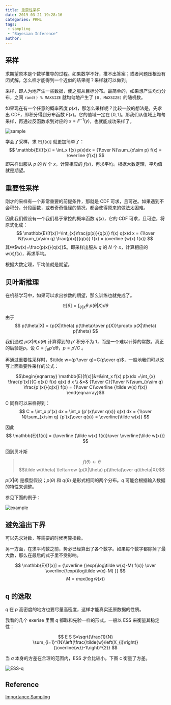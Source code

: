 ```yaml
---
title: 重要性采样
date: 2019-03-21 19:28:16
categories: PRML
tags: 
 - sampling
 - "Bayesian Inference"
author:
---
```


## 采样

求期望原本是个数学推导的过程。如果数学不好，推不出答案；或者问题压根没有闭式解，怎么样才能得到一个近似的结果呢？采样就可以做到。

采样，即人为地产生一些数据，使之服从目标分布。最简单的，如果想产生均匀分布，之间 `rand() % MAXSIZE` 就均匀地产生了 `[0, MAXSIZE)` 的随机数。

如果现在有一个任意的概率密度 $p(x)$，那怎么采样呢？比较一般的想法是，先求出 CDF，即积分得到分布函数 $F(x)$。它的值域一定在 $[0, 1]$。那我们从值域上均匀采样，再通过反函数求到对应的 $x=F^{-1}(y)$，也就能成功采样了。

![sample](sample.png)

学会了采样，求 $\mathbb{E}[f(x)]$ 就更加简单了：
$$
\mathbb{E}[f(x)] = \int_x f(x) p(x)dx = {1\over N}\sum_{x\sim p} f(x) = \overline {f(x)}
$$
即采样出服从 $p$ 的 $N$ 个 $x$，计算相应的 $f(x)$，再求平均。根据大数定理，平均值就是期望。

## 重要性采样

刚才的采样有一个非常重要的前提条件，那就是 CDF 可求，且可逆。如果遇到不会积分，分段函数，或者奇奇怪怪的情况，都会使得原来的做法太困难。

因此我们假设有一个我们易于掌控的概率函数 $q(x)$，它的 CDF 可求，且可逆，将原式化成：
$$
\mathbb{E}[f(x)]=\int_{x}\frac{p(x)}{q(x)} f(x)  q(x)d x
= {1\over N}\sum_{x\sim q} \frac{p(x)}{q(x)} f(x) = \overline {w(x) f(x)}
$$
其中$w(x)=\frac{p(x)}{q(x)}$。即采样出服从 $q$ 的 $N$ 个 $x$，计算相应的 $w(x)f(x)$，再求平均。

根据大数定理，平均值就是期望。

## 贝叶斯推理

在机器学习中，如果可以求出参数的期望，那么训练也就完成了。

$$
\mathbb{E}[\theta]=\int_{\theta|X}\theta~p(\theta|X) d\theta
$$

由于 
$$
p(\theta|X) = {p(X|\theta) p(\theta)\over p(X)}\propto p(X|\theta) p(\theta)
$$

我们通过 $p(X|\theta) p(\theta)$ 计算得到的 $p'$ 积分不为 1，而是一个难以计算的常数。真正的后验是$p$。设 $C = \int_{\theta} p' d\theta$，$p=p'/C$ 。

再通过重要性采样时，$\tilde w={p'\over q}=C{p\over q}$，一般地我们可以改写上面重要性采样的公式：

$$\begin{eqnarray}
\mathbb{E}[f(x)]&=&\int_x f(x) p(x)dx
=\int_{x} \frac{p'(x)}{C q(x)} f(x) q(x) d x \\
&=& {1\over C}{1\over N}\sum_{x\sim q} \frac{p'(x)}{q(x)} f(x)
= {1\over C}\overline {\tilde w(x) f(x)}
\end{eqnarray}$$

C 同样可以采样得到：
$$
C = \int_x p'(x) dx = \int_x {p'(x)\over q(x)} q(x) dx = {1\over N}\sum_{x\sim q} {p'(x)\over q(x)} = \overline{\tilde w(x)}
$$

因此
$$
\mathbb{E}[f(x)] = {\overline {\tilde w(x) f(x)}\over \overline{\tilde w(x)}}
$$

回到贝叶斯
> $$f(\theta) \leftarrow \theta$$
$$\tilde w(\theta) \leftarrow {p(X|\theta) p(\theta)\over q(\theta|X)}$$

$p(X|\theta)$ 是模型假设；$p(\theta)$ 和 $q(\theta)$ 是形式相同的两个分布。$q$ 可能会根据输入数据的特性来调整。

参见下面的例子：

![example](example.png)

## 避免溢出下界

可以先求对数，等需要的时候再算指数。

另一方面，在求平均数之前，势必已经算出了各个数字。如果每个数字都除掉了最大数，那么在最后的式子里不受影响。

$$
\mathbb{E}[f(x)] = {\overline {\exp(\log\tilde w(x)-M) f(x)} \over \overline{\exp(\log\tilde w(x)-M) }}
$$
$$M = max(\log\tilde w(x))$$

## q 的选取

$q$ 在 $p$ 高密度的地方也要尽量高密度，这样才能真实还原数据的性质。

我看的几个 exerise 里面 $q$ 都取和先验一样的形式。一般以 ESS 来衡量其稳定性：

$$
E S S=\sqrt{\frac{1}{N} \sum_{i=1}^{N}\left(\frac{\tilde{w}\left(X_{i}\right)}{\overline{w}}-1\right)^{2}}
$$

当 $q$ 本身的方差在合理的范围内，ESS 才会比较小。下图 c 衡量了方差。

![ESS-q](ESS-q.png)

## Reference

[Importance Sampling](http://dept.stat.lsa.umich.edu/~jasoneg/Stat406/lab7.pdf)